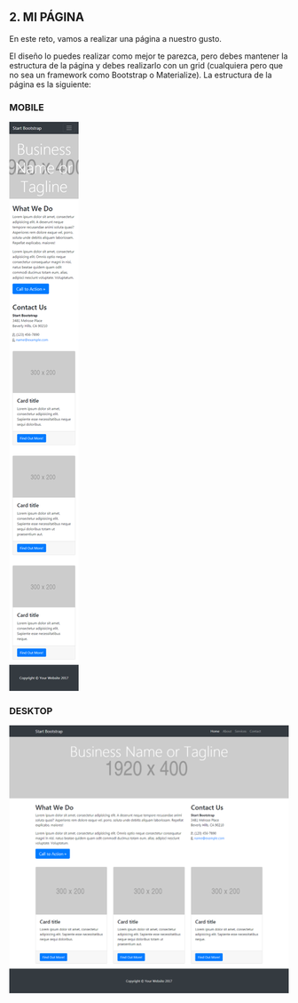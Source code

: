 ## 2. MI PÁGINA
En este reto, vamos a realizar una página a nuestro gusto.

El diseño lo puedes realizar como mejor te parezca, pero debes mantener la estructura de la página y debes realizarlo con un grid (cualquiera pero que no sea un framework como Bootstrap o Materialize). La estructura de la página es la siguiente:

### MOBILE
![imagen de ejercicio](assets/images/mobile.png)

### DESKTOP
![imagen de ejercicio](assets/images/desktop.png)
